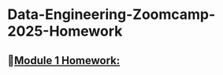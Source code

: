 # Data-Engineering-Zoomcamp-2025-Homework

## 🔹[Module 1 Homework:](./module_1_homework/README.md) 
